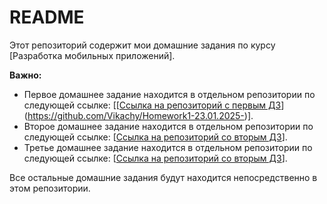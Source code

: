 # README

Этот репозиторий содержит мои домашние задания по курсу [Разработка мобильных приложений].

**Важно:**

*   Первое домашнее задание находится в отдельном репозитории по следующей ссылке: [[[Ссылка на репозиторий с первым ДЗ](https://github.com/Vikachy/RMP-Homework-30.01.2025)](https://github.com/Vikachy/Homework1-23.01.2025-)].
*   Второе домашнее задание находится в отдельном репозитории по следующей ссылке: [[Ссылка на репозиторий со вторым ДЗ](https://github.com/Vikachy/Homework1-23.01.2025-)].
*   Третье домашнее задание находится в отдельном репозитории по следующей ссылке: [[Ссылка на репозиторий со вторым ДЗ]([https://github.com/Vikachy/Homework1-23.01.2025-](https://github.com/Vikachy/RMP_shifr_06.02.25))].
  

Все остальные домашние задания будут находится непосредственно в этом репозитории.


